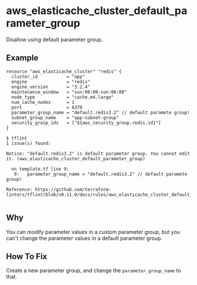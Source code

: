 # aws_elasticache_cluster_default_parameter_group

Disallow using default parameter group.

## Example

```hcl
resource "aws_elasticache_cluster" "redis" {
  cluster_id           = "app"
  engine               = "redis"
  engine_version       = "3.2.4"
  maintenance_window   = "sun:00:00-sun:06:00"
  node_type            = "cache.m4.large"
  num_cache_nodes      = 1
  port                 = 6379
  parameter_group_name = "default.redis3.2" // default paramete group!
  subnet_group_name    = "app-subnet-group"
  security_group_ids   = ["${aws_security_group.redis.id}"]
}
```

```
$ tflint
1 issue(s) found:

Notice: "default.redis3.2" is default parameter group. You cannot edit it. (aws_elasticache_cluster_default_parameter_group)

  on template.tf line 9:
   9:   parameter_group_name = "default.redis3.2" // default paramete group!

Reference: https://github.com/terraform-linters/tflint/blob/v0.11.0/docs/rules/aws_elasticache_cluster_default_parameter_group.md
 
```

## Why

You can modify parameter values in a custom parameter group, but you can't change the parameter values in a default parameter group.

## How To Fix

Create a new parameter group, and change the `parameter_group_name` to that.
